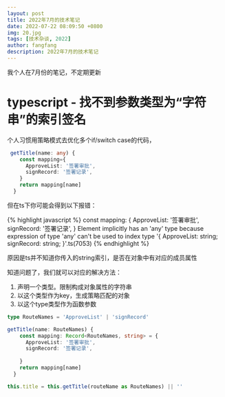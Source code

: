```yaml
---
layout: post
title: 2022年7月的技术笔记
date: 2022-07-22 08:09:50 +0800
img: 20.jpg
tags: [技术杂谈, 2022]
author: fangfang
description: 2022年7月的技术笔记
---
```


我个人在7月份的笔记，不定期更新

# typescript - 找不到参数类型为“字符串”的索引签名

个人习惯用策略模式去优化多个if/switch case的代码，
```typescript
 getTitle(name: any) {
    const mapping={
      ApproveList: '签署审批',
      signRecord: '签署记录',
    }
    return mapping[name]
  }
```
但在ts下你可能会得到以下报错：

{% highlight javascript %}
const mapping: {
    ApproveList: '签署审批',
    signRecord: '签署记录',
}
Element implicitly has an 'any' type because expression of type 'any' can't be used to index type '{ ApproveList: string; signRecord: string; }'.ts(7053)
{% endhighlight %}

原因是ts并不知道你传入的string索引，是否在对象中有对应的成员属性

知道问题了，我们就可以对应的解决方法：
1. 声明一个类型。限制构成对象属性的字符串
2. 以这个类型作为key，生成策略匹配的对象
3. 以这个type类型作为函数参数

```typescript
type RouteNames = 'ApproveList' | 'signRecord'

getTitle(name: RouteNames) {
    const mapping: Record<RouteNames, string> = {
      ApproveList: '签署审批',
      signRecord: '签署记录',
  
    }
    return mapping[name]
  }

this.title = this.getTitle(routeName as RouteNames) || ''
```
